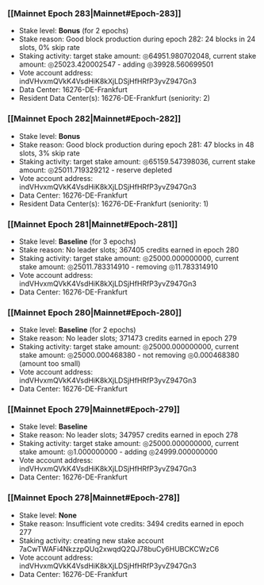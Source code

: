 ### [[Mainnet Epoch 283|Mainnet#Epoch-283]]
* Stake level: **Bonus** (for 2 epochs)
* Stake reason: Good block production during epoch 282: 24 blocks in 24 slots, 0% skip rate
* Staking activity: target stake amount: ◎64951.980702048, current stake amount: ◎25023.420002547 - adding ◎39928.560699501
* Vote account address: indVHvxmQVkK4VsdHiK8kXjLDSjHfHRfP3yvZ947Gn3
* Data Center: 16276-DE-Frankfurt
* Resident Data Center(s): 16276-DE-Frankfurt (seniority: 2)
### [[Mainnet Epoch 282|Mainnet#Epoch-282]]
* Stake level: **Bonus**
* Stake reason: Good block production during epoch 281: 47 blocks in 48 slots, 3% skip rate
* Staking activity: target stake amount: ◎65159.547398036, current stake amount: ◎25011.719329212 - reserve depleted
* Vote account address: indVHvxmQVkK4VsdHiK8kXjLDSjHfHRfP3yvZ947Gn3
* Data Center: 16276-DE-Frankfurt
* Resident Data Center(s): 16276-DE-Frankfurt (seniority: 1)
### [[Mainnet Epoch 281|Mainnet#Epoch-281]]
* Stake level: **Baseline** (for 3 epochs)
* Stake reason: No leader slots; 367405 credits earned in epoch 280
* Staking activity: target stake amount: ◎25000.000000000, current stake amount: ◎25011.783314910 - removing ◎11.783314910
* Vote account address: indVHvxmQVkK4VsdHiK8kXjLDSjHfHRfP3yvZ947Gn3
* Data Center: 16276-DE-Frankfurt
### [[Mainnet Epoch 280|Mainnet#Epoch-280]]
* Stake level: **Baseline** (for 2 epochs)
* Stake reason: No leader slots; 371473 credits earned in epoch 279
* Staking activity: target stake amount: ◎25000.000000000, current stake amount: ◎25000.000468380 - not removing ◎0.000468380 (amount too small)
* Vote account address: indVHvxmQVkK4VsdHiK8kXjLDSjHfHRfP3yvZ947Gn3
* Data Center: 16276-DE-Frankfurt
### [[Mainnet Epoch 279|Mainnet#Epoch-279]]
* Stake level: **Baseline**
* Stake reason: No leader slots; 347957 credits earned in epoch 278
* Staking activity: target stake amount: ◎25000.000000000, current stake amount: ◎1.000000000 - adding ◎24999.000000000
* Vote account address: indVHvxmQVkK4VsdHiK8kXjLDSjHfHRfP3yvZ947Gn3
* Data Center: 16276-DE-Frankfurt
### [[Mainnet Epoch 278|Mainnet#Epoch-278]]
* Stake level: **None**
* Stake reason: Insufficient vote credits: 3494 credits earned in epoch 277
* Staking activity: creating new stake account 7aCwTWAFi4NkzzpQUq2xwqdQ2QJ78buCy6HUBCKCWzC6
* Vote account address: indVHvxmQVkK4VsdHiK8kXjLDSjHfHRfP3yvZ947Gn3
* Data Center: 16276-DE-Frankfurt